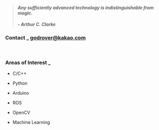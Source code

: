 > #### *Any sufficiently advanced technology is indistinguishable from magic.*
> ##### - Arthur C. Clarke 

### Contact _ godrover@kakao.com

　

### Areas of Interest _

- C/C++

- Python

- Arduino

- ROS

- OpenCV

- Machine Learning
